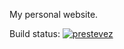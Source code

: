 My personal website.

Build status: [![prestevez](https://circleci.com/gh/prestevez/prestevez.github.io/tree/master.svg?style=svg)](https://app.circleci.com/pipelines/github/prestevez/prestevez.github.io?branch=master)
